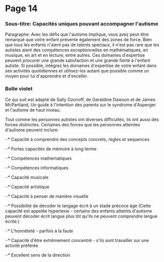 # Page 14
### Sous-titre: Capacités uniques pouvant accompagner l'autisme
Paragraphe: Avec les défis que l'autisme implique, vous avez peut-être remarqué que votre enfant présente également des zones de force. Bien que tous les enfants n'aient pas de talents spéciaux, il n'est pas rare que les autistes aient des compétences exceptionnelles en mathématiques, en musique, en art et en lecture, entre autres. Ces domaines d'expertise peuvent procurer une grande satisfaction et une grande fierté à l'enfant autiste. Si possible, intégrez les domaines d'expertise de votre enfant dans ses activités quotidiennes et utilisez-les autant que possible comme un moyen pour lui d'apprendre et d'exceller.

### Boîte violet
Ce qui suit est adapté de Sally Ozonoff, de Geraldine Dawson et de James McPartland, Un guide à l'intention des parents sur le syndrome d'Asperger et l'autisme de haut niveau.

Tout comme les personnes autistes ont diverses difficultés, ils ont aussi des forces distinctes. Certaines des forces que les personnes atteintes d'autisme peuvent inclure:

⋅⋅* Capacité à comprendre des concepts concrets, règles et sequences

⋅⋅* Fortes capacités de mémoire à long terme

⋅⋅* Compétences mathématiques

⋅⋅* Compétences informatiques

⋅⋅* Capacité musicale

⋅⋅* Capacité artistique

⋅⋅* Capacité à penser de manière visuelle

⋅⋅* Possibilité de décoder le langage écrit à un stade précoce âge (Cette capacité est appelée hyperlexie - certains des enfants atteints d'autisme peuvent décoder écrit langue plus tôt qu'ils ne peuvent comprendre langue écrite.)

⋅⋅* L'honnêteté - parfois à la faute

⋅⋅* Capacité d'être extrêmement concentré - s'ils sont travailler sur une activité préférée

⋅⋅* Excellent sens de la direction
